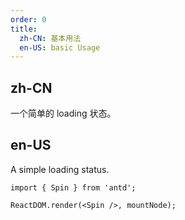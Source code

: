 ```yaml
---
order: 0
title: 
  zh-CN: 基本用法
  en-US: basic Usage
---
```


## zh-CN

一个简单的 loading 状态。

## en-US

A simple loading status.

````__react
import { Spin } from 'antd';

ReactDOM.render(<Spin />, mountNode);
````

